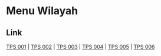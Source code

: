 # Menu Wilayah

## Link

[TPS 001](https://github.com/gigit-pemilu/pemilu-2024-81-maluku/tree/main/pileg-dpr/hitung-suara/sub/81-maluku/sub/03-kepulauan-tanimbar/sub/05-tanimbar-utara/sub/2003-ridool/sub/001-tps)
 | 
[TPS 002](https://github.com/gigit-pemilu/pemilu-2024-81-maluku/tree/main/pileg-dpr/hitung-suara/sub/81-maluku/sub/03-kepulauan-tanimbar/sub/05-tanimbar-utara/sub/2003-ridool/sub/002-tps)
 | 
[TPS 003](https://github.com/gigit-pemilu/pemilu-2024-81-maluku/tree/main/pileg-dpr/hitung-suara/sub/81-maluku/sub/03-kepulauan-tanimbar/sub/05-tanimbar-utara/sub/2003-ridool/sub/003-tps)
 | 
[TPS 004](https://github.com/gigit-pemilu/pemilu-2024-81-maluku/tree/main/pileg-dpr/hitung-suara/sub/81-maluku/sub/03-kepulauan-tanimbar/sub/05-tanimbar-utara/sub/2003-ridool/sub/004-tps)
 | 
[TPS 005](https://github.com/gigit-pemilu/pemilu-2024-81-maluku/tree/main/pileg-dpr/hitung-suara/sub/81-maluku/sub/03-kepulauan-tanimbar/sub/05-tanimbar-utara/sub/2003-ridool/sub/005-tps)
 | 
[TPS 006](https://github.com/gigit-pemilu/pemilu-2024-81-maluku/tree/main/pileg-dpr/hitung-suara/sub/81-maluku/sub/03-kepulauan-tanimbar/sub/05-tanimbar-utara/sub/2003-ridool/sub/006-tps)

